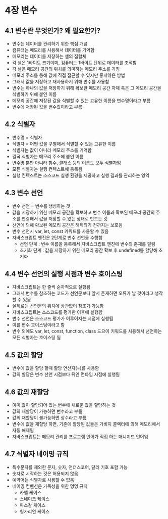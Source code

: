# 4장 변수

## 4.1 변수란 무엇인가? 왜 필요한가?

- 변수는 데이터를 관리하기 위한 핵심 개념
- 컴퓨터는 메모리를 사용해서 데이터를 기억함
- 메모리는 데이터를 저장하는 셀의 집합체
- 각 셀은 1바이트 크기이며, 컴퓨터는 1바이트 단위로 데이터를 조작함
- 각 셀은 메모리 공간의 위치를 의미하는 메모리 주소를 가짐
- 메모리 주소를 통해 값에 직접 접근할 수 있지만 좋지않은 방법
- 그래서 값을 저장하고 재사용하기 위해 변수를 사용함
- 변수는 하나의 값을 저장하기 위해 확보한 메모리 공간 자체 혹은 그 메모리 공간을 식별하기 위해 붙인 이름
- 메모리 공간에 저장된 값을 식별할 수 있는 고유한 이름을 변수명이라고 부름
- 변수에 저장된 값을 변수값이라고 부름

## 4.2 식별자

- 변수명 = 식별자
- 식별자 = 어떤 값을 구별해서 식별할 수 있는 고유한 이름
- 식별자는 값이 아니라 메모리 주소를 기억함
- 결국 식별자는 메모리 주소에 붙인 이름
- 변수명 뿐만 아니라 함수, 클래스 등의 이름도 모두 식별자임
- 모든 식별자는 실행 컨텍스트에 등록됨
- 실행 컨텍스트는 소스코드 실행 환경을 제공하고 실행 결과를 관리하는 영역

## 4.3 변수 선언

- 변수 선언 = 변수를 생성하는 것
- 값을 저장하기 위한 메모리 공간을 확보하고 변수 이름과 확보된 메모리 공간의 주소를 연결해서 값을 저장할 수 있는 상태로 만드는 것
- 선언에 의해 확보된 메모리 공간은 해제되기 전까지는 보호됨
- 변수 선언시 var, let, const 키워드를 사용할 수 있음
- 자바스크립트 엔진은 2단계로 변수 선언을 수행함
  - 선언 단계 : 변수 이름을 등록해서 자바스크립트 엔진에 변수의 존재를 알림
  - 초기화 단계 : 값을 저장하기 위한 메모리 공간 확보 후 undefined를 할당해 초기화

## 4.4 변수 선언의 실행 시점과 변수 호이스팅

- 자바스크립트는 한 줄씩 순차적으로 실행됨
- 그래서 변수를 참조하는 코드가 선언문보다 앞서 존재하면 오류가 날 것이라고 생각할 수 있음
- 실제로는 선언문의 위치에 상관없이 참조가 가능함
- 자바스크립트는 소스코드를 평가한 이후에 실행함
- 변수 선언은 소스코드 평가가 이루어지는 시점에 실행됨
- 이를 변수 호이스팅이라고 함
- 변수 외에도 var, let, const, function, class 드으이 키워드를 사용해서 선언하는 모든 식별자는 호이스팅 됨

## 4.5 값의 할당

- 변수에 값을 할당 할때 할당 연산자(=)를 사용함
- 값의 할당은 변수 선언 시점보다 뒤인 런타임 시점에 실행됨

## 4.6 값의 재할당

- 이미 값이 할당되어 있는 변수에 새로운 값을 할당하는 것
- 값의 재할당이 가능하면 변수라고 부름
- 값의 재할당이 불가능하면 상수라고 부름
- 변수에 값을 재할당 하면, 기존에 할당된 값들은 가비지 콜렉터에 의해 메모리에서 자동 해제됨
- 자바스크립트는 메모리 관리를 프로그램 언어가 직접 하는 매니지드 언어임

## 4.7 식별자 네이밍 규칙

- 특수문자를 제외한 문자, 숫자, 언더스코어, 달러 기호 포함 가능
- 숫자로 시작하는 것은 허용되지 않음
- 예약어는 식별자로 사용할 수 없음
- 네이밍 컨벤션은 가독성을 위한 명명 규칙
  - 카멜 케이스
  - 스네이크 케이스
  - 파스칼 케이스
  - 헝가리언 케이스

